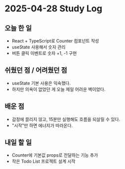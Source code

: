 # 2025-04-28 Study Log

## 오늘 한 일

- React + TypeScript로 Counter 컴포넌트 작성
- useState 사용해서 숫자 관리
- 버튼 클릭 이벤트로 숫자 +1, -1 구현

## 쉬웠던 점 / 어려웠던 점

- useState 기본 사용은 익숙했다.
- 하지만 의욕이 없었던 게 오늘 제일 어려운 벽이었다.

## 배운 점

- 감정에 끌리지 않고, 15분만 실행해도 흐름을 되살릴 수 있다.
- "시작"만 하면 에너지가 따라온다.

## 내일 할 일

- Counter에 기본값 props로 전달하는 기능 추가
- 작은 Todo List 프로젝트 설계 시작
